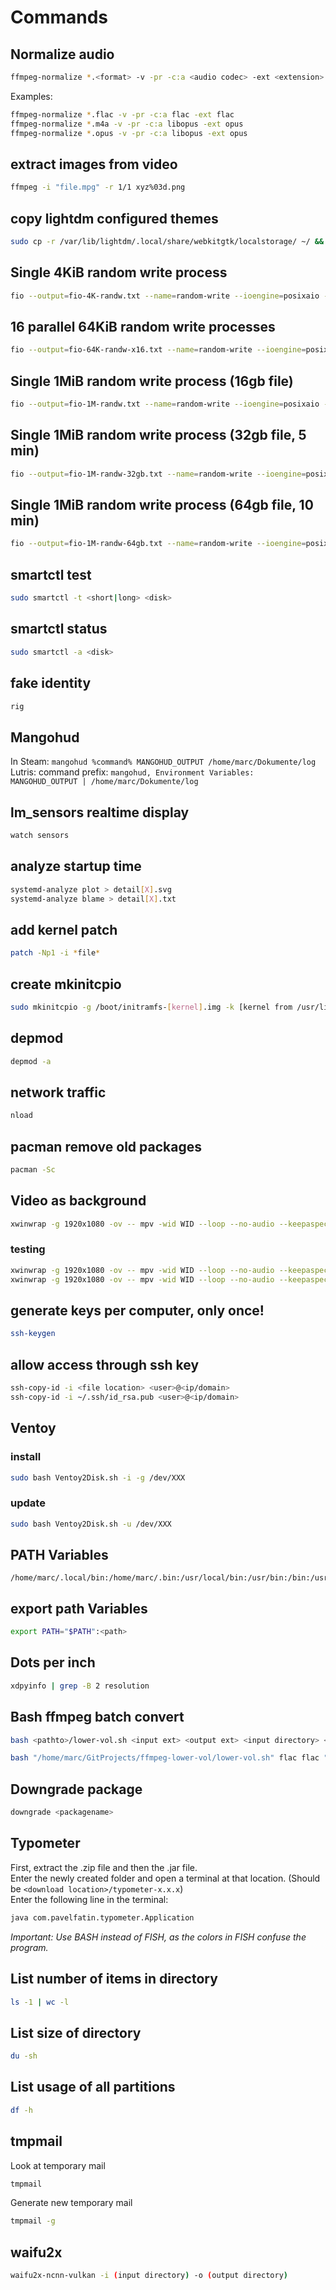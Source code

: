 # Commands

## Normalize audio
```bash
ffmpeg-normalize *.<format> -v -pr -c:a <audio codec> -ext <extension>
```
Examples:
```bash
ffmpeg-normalize *.flac -v -pr -c:a flac -ext flac
ffmpeg-normalize *.m4a -v -pr -c:a libopus -ext opus
ffmpeg-normalize *.opus -v -pr -c:a libopus -ext opus
```

## extract images from video
```bash
ffmpeg -i "file.mpg" -r 1/1 xyz%03d.png
```

## copy lightdm configured themes
```bash
sudo cp -r /var/lib/lightdm/.local/share/webkitgtk/localstorage/ ~/ && sudo chmod -Rv 777 ~/localstorage/
```

## Single 4KiB random write process
```bash
fio --output=fio-4K-randw.txt --name=random-write --ioengine=posixaio --rw=randwrite --bs=4k --size=4g --numjobs=1 --iodepth=1 --runtime=120 --time_based --end_fsync=1
```

## 16 parallel 64KiB random write processes
```bash
fio --output=fio-64K-randw-x16.txt --name=random-write --ioengine=posixaio --rw=randwrite --bs=64k --size=256m --numjobs=16 --iodepth=16 --runtime=120 --time_based --end_fsync=1
```

## Single 1MiB random write process (16gb file)
```bash
fio --output=fio-1M-randw.txt --name=random-write --ioengine=posixaio --rw=randwrite --bs=1m --size=16g --numjobs=1 --iodepth=1 --runtime=120 --time_based --end_fsync=1
```

## Single 1MiB random write process (32gb file, 5 min)
```bash
fio --output=fio-1M-randw-32gb.txt --name=random-write --ioengine=posixaio --rw=randwrite --bs=1m --size=32g --numjobs=1 --iodepth=1 --runtime=300 --time_based --end_fsync=1
```

## Single 1MiB random write process (64gb file, 10 min)
```bash
fio --output=fio-1M-randw-64gb.txt --name=random-write --ioengine=posixaio --rw=randwrite --bs=1m --size=64g --numjobs=1 --iodepth=1 --runtime=600 --time_based --end_fsync=1
```

## smartctl test
```bash
sudo smartctl -t <short|long> <disk>
```

## smartctl status
```bash
sudo smartctl -a <disk>
```

## fake identity
```bash
rig
```

## Mangohud
In Steam: ``` mangohud %command% MANGOHUD_OUTPUT /home/marc/Dokumente/log ```
Lutris: command prefix: ``` mangohud, Environment Variables: MANGOHUD_OUTPUT | /home/marc/Dokumente/log ```

## lm_sensors realtime display
```bash
watch sensors
```

## analyze startup time
```bash
systemd-analyze plot > detail[X].svg
systemd-analyze blame > detail[X].txt
```

## add kernel patch
```bash
patch -Np1 -i *file*
```

## create mkinitcpio
```bash
sudo mkinitcpio -g /boot/initramfs-[kernel].img -k [kernel from /usr/lib/modules]
```

## depmod
```bash
depmod -a
```

## network traffic
```bash
nload
```

## pacman remove old packages
```bash
pacman -Sc
```

## Video as background
```bash
xwinwrap -g 1920x1080 -ov -- mpv -wid WID --loop --no-audio --keepaspect=no --no-osc <file>
```

### testing
```bash
xwinwrap -g 1920x1080 -ov -- mpv -wid WID --loop --no-audio --keepaspect=no --no-osc --vo=gpu /home/marc/Bilder/Backgrounds/Animated\ Backgrounds/Dune/Dune.mp4
xwinwrap -g 1920x1080 -ov -- mpv -wid WID --loop --no-audio --keepaspect=no --no-osc --vo=vaapi /home/marc/Bilder/Backgrounds/Animated\ Backgrounds/Dune/Dune.mp4
```

## generate keys per computer, only once!
```bash
ssh-keygen
```

## allow access through ssh key
```bash
ssh-copy-id -i <file location> <user>@<ip/domain>
ssh-copy-id -i ~/.ssh/id_rsa.pub <user>@<ip/domain>
```

## Ventoy
### install
```bash
sudo bash Ventoy2Disk.sh -i -g /dev/XXX
```
### update
```bash
sudo bash Ventoy2Disk.sh -u /dev/XXX
```

## PATH Variables
```
/home/marc/.local/bin:/home/marc/.bin:/usr/local/bin:/usr/bin:/bin:/usr/local/sbin:/var/lib/flatpak/exports/bin:/usr/lib/jvm/default/bin:/usr/bin/site_perl:/usr/bin/vendor_perl:/usr/bin/core_perl
```

## export path Variables
```bash
export PATH="$PATH":<path>
```

## Dots per inch
```bash
xdpyinfo | grep -B 2 resolution
```

## Bash ffmpeg batch convert
```bash
bash <pathto>/lower-vol.sh <input ext> <output ext> <input directory> <output directory> <other options>
```
```bash
bash "/home/marc/GitProjects/ffmpeg-lower-vol/lower-vol.sh" flac flac "/home/marc/Downloads/newmusik/" "/home/marc/Downloads/newmusik/converted" "-filter:a volume=0.25"
```

## Downgrade package
```bash
downgrade <packagename>
```

## Typometer
First, extract the .zip file and then the .jar file.  
Enter the newly created folder and open a terminal at that location. (Should be `<download location>/typometer-x.x.x`)  
Enter the following line in the terminal:  
```bash
java com.pavelfatin.typometer.Application
```

*Important: Use BASH instead of FISH, as the colors in FISH confuse the program.*  

## List number of items in directory
```bash
ls -1 | wc -l
```

## List size of directory
```bash
du -sh
```

## List usage of all partitions
```bash
df -h
```

## tmpmail
Look at temporary mail  
```bash
tmpmail
```

Generate new temporary mail  
```bash
tmpmail -g
```

## waifu2x
```bash
waifu2x-ncnn-vulkan -i (input directory) -o (output directory)
```
